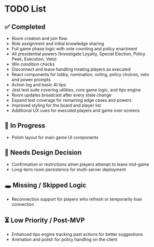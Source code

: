 # TODO List

## ✅ Completed
- Room creation and join flow
- Role assignment and initial knowledge sharing
- Full game phase logic with vote counting and policy enactment
- All presidential powers (Investigate Loyalty, Special Election, Policy Peek, Execution, Veto)
- Win condition checks
- Disconnect and leave handling treating players as executed
- React components for lobby, nomination, voting, policy choices, veto and power prompts
- Action log and basic AI tips
- Jest test suite covering utilities, core game logic, and tips engine
- Room updates broadcast after every state change
- Expand test coverage for remaining edge cases and powers
- Improved styling for the board and player list
- Additional UX cues for executed players and game over screens

## 🔨 In Progress
- Polish layout for main game UI components


## 🧠 Needs Design Decision
- Confirmation or restrictions when players attempt to leave mid-game
- Long-term room persistence for multi-server deployment

## 🕳️ Missing / Skipped Logic
- Reconnection support for players who refresh or temporarily lose connection

## ⏳ Low Priority / Post-MVP
- Enhanced tips engine tracking past actions for better suggestions
- Animation and polish for policy handling on the client
